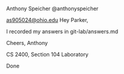 Anthony Speicher
@anthonyspeicher

as905024@ohio.edu
Hey Parker,

I recorded my answers in git-lab/answers.md

Cheers,
Anthony

CS 2400, Section 104 Laboratory

Done
